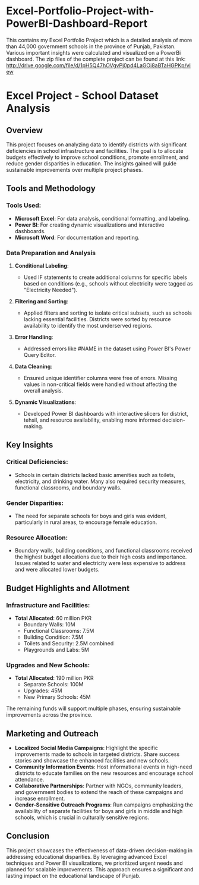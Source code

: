 # Excel-Portfolio-Project-with-PowerBI-Dashboard-Report
This contains my Excel Portfolio Project which is a detailed analysis of more than 44,000 government schools in the province of Punjab, Pakistan. Various important insights were calculated and visualized on a PowerBi dashboard. The zip files of the complete project can be found at this link:
http://drive.google.com/file/d/1pH5Q47hOVgvPj0pd4LaGOi8aBTaHGPKp/view

# Excel Project - School Dataset Analysis

## Overview
This project focuses on analyzing data to identify districts with significant deficiencies in school infrastructure and facilities. The goal is to allocate budgets effectively to improve school conditions, promote enrollment, and reduce gender disparities in education. The insights gained will guide sustainable improvements over multiple project phases.

## Tools and Methodology
### Tools Used:
- **Microsoft Excel**: For data analysis, conditional formatting, and labeling.
- **Power BI**: For creating dynamic visualizations and interactive dashboards.
- **Microsoft Word**: For documentation and reporting.


### Data Preparation and Analysis
1. **Conditional Labeling**: 
   - Used IF statements to create additional columns for specific labels based on conditions (e.g., schools without electricity were tagged as "Electricity Needed").
   
2. **Filtering and Sorting**: 
   - Applied filters and sorting to isolate critical subsets, such as schools lacking essential facilities. Districts were sorted by resource availability to identify the most underserved regions.

3. **Error Handling**: 
   - Addressed errors like #NAME in the dataset using Power BI's Power Query Editor.

4. **Data Cleaning**: 
   - Ensured unique identifier columns were free of errors. Missing values in non-critical fields were handled without affecting the overall analysis.

5. **Dynamic Visualizations**: 
   - Developed Power BI dashboards with interactive slicers for district, tehsil, and resource availability, enabling more informed decision-making.

## Key Insights
### Critical Deficiencies:
- Schools in certain districts lacked basic amenities such as toilets, electricity, and drinking water. Many also required security measures, functional classrooms, and boundary walls.

### Gender Disparities:
- The need for separate schools for boys and girls was evident, particularly in rural areas, to encourage female education.

### Resource Allocation:
- Boundary walls, building conditions, and functional classrooms received the highest budget allocations due to their high costs and importance. Issues related to water and electricity were less expensive to address and were allocated lower budgets.

## Budget Highlights and Allotment
### Infrastructure and Facilities:
- **Total Allocated**: 60 million PKR
  - Boundary Walls: 10M
  - Functional Classrooms: 7.5M
  - Building Condition: 7.5M
  - Toilets and Security: 2.5M combined
  - Playgrounds and Labs: 5M

### Upgrades and New Schools:
- **Total Allocated**: 190 million PKR
  - Separate Schools: 100M
  - Upgrades: 45M
  - New Primary Schools: 45M

The remaining funds will support multiple phases, ensuring sustainable improvements across the province.

## Marketing and Outreach
- **Localized Social Media Campaigns**: Highlight the specific improvements made to schools in targeted districts. Share success stories and showcase the enhanced facilities and new schools.
- **Community Information Events**: Host informational events in high-need districts to educate families on the new resources and encourage school attendance.
- **Collaborative Partnerships**: Partner with NGOs, community leaders, and government bodies to extend the reach of these campaigns and increase enrollment.
- **Gender-Sensitive Outreach Programs**: Run campaigns emphasizing the availability of separate facilities for boys and girls in middle and high schools, which is crucial in culturally sensitive regions.

## Conclusion
This project showcases the effectiveness of data-driven decision-making in addressing educational disparities. By leveraging advanced Excel techniques and Power BI visualizations, we prioritized urgent needs and planned for scalable improvements. This approach ensures a significant and lasting impact on the educational landscape of Punjab.


